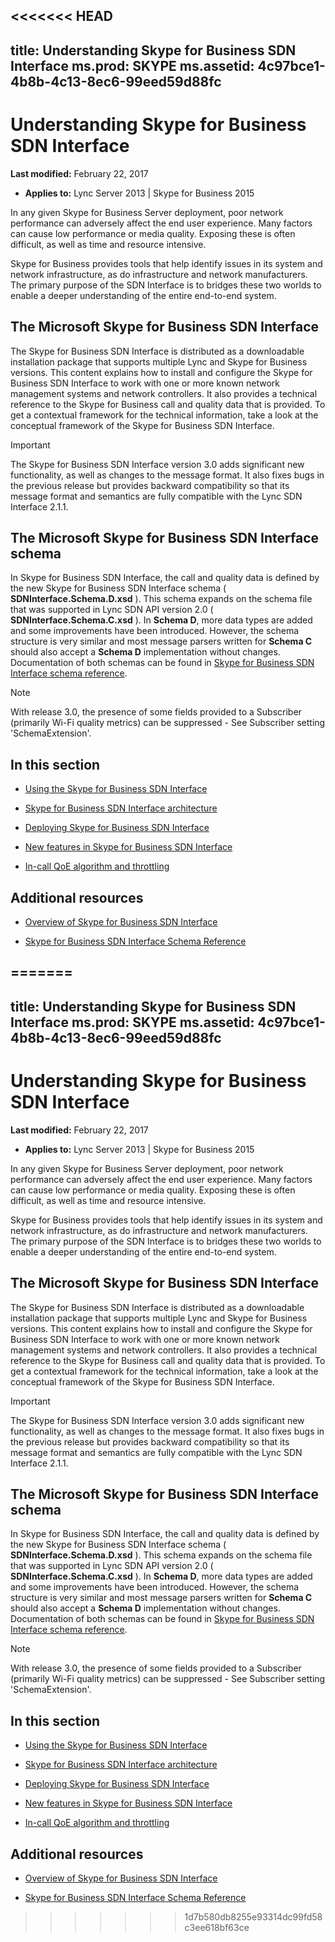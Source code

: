 <<<<<<< HEAD
---
title: Understanding Skype for Business SDN Interface
ms.prod: SKYPE
ms.assetid: 4c97bce1-4b8b-4c13-8ec6-99eed59d88fc
---


# Understanding Skype for Business SDN Interface

 **Last modified:** February 22, 2017
  
    
    

 * **Applies to:** Lync Server 2013 | Skype for Business 2015
 
In any given Skype for Business Server deployment, poor network performance can adversely affect the end user experience. Many factors can cause low performance or media quality. Exposing these is often difficult, as well as time and resource intensive. 
  
    
    

Skype for Business provides tools that help identify issues in its system and network infrastructure, as do infrastructure and network manufacturers. The primary purpose of the SDN Interface is to bridges these two worlds to enable a deeper understanding of the entire end-to-end system. 
## The Microsoft Skype for Business SDN Interface

The Skype for Business SDN Interface is distributed as a downloadable installation package that supports multiple Lync and Skype for Business versions. This content explains how to install and configure the Skype for Business SDN Interface to work with one or more known network management systems and network controllers. It also provides a technical reference to the Skype for Business call and quality data that is provided. To get a contextual framework for the technical information, take a look at the conceptual framework of the Skype for Business SDN Interface. 
  
    
    

> [!IMPORTANT]
> The Skype for Business SDN Interface version 3.0 adds significant new functionality, as well as changes to the message format. It also fixes bugs in the previous release but provides backward compatibility so that its message format and semantics are fully compatible with the Lync SDN Interface 2.1.1. 
  
    
    


## The Microsoft Skype for Business SDN Interface schema

In Skype for Business SDN Interface, the call and quality data is defined by the new Skype for Business SDN Interface schema ( **SDNInterface.Schema.D.xsd** ). This schema expands on the schema file that was supported in Lync SDN API version 2.0 ( **SDNInterface.Schema.C.xsd** ). In **Schema D**, more data types are added and some improvements have been introduced. However, the schema structure is very similar and most message parsers written for **Schema C** should also accept a **Schema D** implementation without changes. Documentation of both schemas can be found in [Skype for Business SDN Interface schema reference](http://msdn.microsoft.com/library/553e325e-d48a-4e7b-b7ac-042f87253ed8.aspx). 
  
    
    

> [!NOTE]
> With release 3.0, the presence of some fields provided to a Subscriber (primarily Wi-Fi quality metrics) can be suppressed - See Subscriber setting 'SchemaExtension'. 
  
    
    


## In this section


-  [Using the Skype for Business SDN Interface](using-the-sdn-interface.md)
    
  
-  [Skype for Business SDN Interface architecture](interface-architecture.md)
    
  
-  [Deploying Skype for Business SDN Interface](deploying-the-sdn-interface.md)
    
  
-  [New features in Skype for Business SDN Interface](new-features.md)
    
  
-  [In-call QoE algorithm and throttling](in-call-qoe-algorithm-and-throttling.md)
    
  

## Additional resources


-  [Overview of Skype for Business SDN Interface](overview.md)
    
  
-  [Skype for Business SDN Interface Schema Reference](skype-for-business-sdn-interface-schema-reference.md)
    
  

  
    
    

=======
---
title: Understanding Skype for Business SDN Interface
ms.prod: SKYPE
ms.assetid: 4c97bce1-4b8b-4c13-8ec6-99eed59d88fc
---


# Understanding Skype for Business SDN Interface

 **Last modified:** February 22, 2017
  
    
    

 * **Applies to:** Lync Server 2013 | Skype for Business 2015
 
In any given Skype for Business Server deployment, poor network performance can adversely affect the end user experience. Many factors can cause low performance or media quality. Exposing these is often difficult, as well as time and resource intensive. 
  
    
    

Skype for Business provides tools that help identify issues in its system and network infrastructure, as do infrastructure and network manufacturers. The primary purpose of the SDN Interface is to bridges these two worlds to enable a deeper understanding of the entire end-to-end system. 
## The Microsoft Skype for Business SDN Interface

The Skype for Business SDN Interface is distributed as a downloadable installation package that supports multiple Lync and Skype for Business versions. This content explains how to install and configure the Skype for Business SDN Interface to work with one or more known network management systems and network controllers. It also provides a technical reference to the Skype for Business call and quality data that is provided. To get a contextual framework for the technical information, take a look at the conceptual framework of the Skype for Business SDN Interface. 
  
    
    

> [!IMPORTANT]
> The Skype for Business SDN Interface version 3.0 adds significant new functionality, as well as changes to the message format. It also fixes bugs in the previous release but provides backward compatibility so that its message format and semantics are fully compatible with the Lync SDN Interface 2.1.1. 
  
    
    


## The Microsoft Skype for Business SDN Interface schema

In Skype for Business SDN Interface, the call and quality data is defined by the new Skype for Business SDN Interface schema ( **SDNInterface.Schema.D.xsd** ). This schema expands on the schema file that was supported in Lync SDN API version 2.0 ( **SDNInterface.Schema.C.xsd** ). In **Schema D**, more data types are added and some improvements have been introduced. However, the schema structure is very similar and most message parsers written for **Schema C** should also accept a **Schema D** implementation without changes. Documentation of both schemas can be found in [Skype for Business SDN Interface schema reference](http://msdn.microsoft.com/library/553e325e-d48a-4e7b-b7ac-042f87253ed8.aspx). 
  
    
    

> [!NOTE]
> With release 3.0, the presence of some fields provided to a Subscriber (primarily Wi-Fi quality metrics) can be suppressed - See Subscriber setting 'SchemaExtension'. 
  
    
    


## In this section


-  [Using the Skype for Business SDN Interface](using-the-sdn-interface.md)
    
  
-  [Skype for Business SDN Interface architecture](interface-architecture.md)
    
  
-  [Deploying Skype for Business SDN Interface](deploying-the-sdn-interface.md)
    
  
-  [New features in Skype for Business SDN Interface](new-features.md)
    
  
-  [In-call QoE algorithm and throttling](in-call-qoe-algorithm-and-throttling.md)
    
  

## Additional resources


-  [Overview of Skype for Business SDN Interface](overview.md)
    
  
-  [Skype for Business SDN Interface Schema Reference](skype-for-business-sdn-interface-schema-reference.md)
    
  

  
    
    

>>>>>>> 1d7b580db8255e93314dc99fd58c3ee618bf63ce
